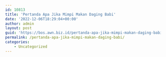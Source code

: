 ```yaml
---
id: 10813
title: 'Pertanda Apa Jika Mimpi Makan Daging Babi'
date: '2022-12-06T18:29:04+00:00'
author: admin
layout: post
guid: 'https://bos.awn.biz.id/pertanda-apa-jika-mimpi-makan-daging-babi/'
permalink: /pertanda-apa-jika-mimpi-makan-daging-babi/
categories:
    - Uncategorized
---
```


